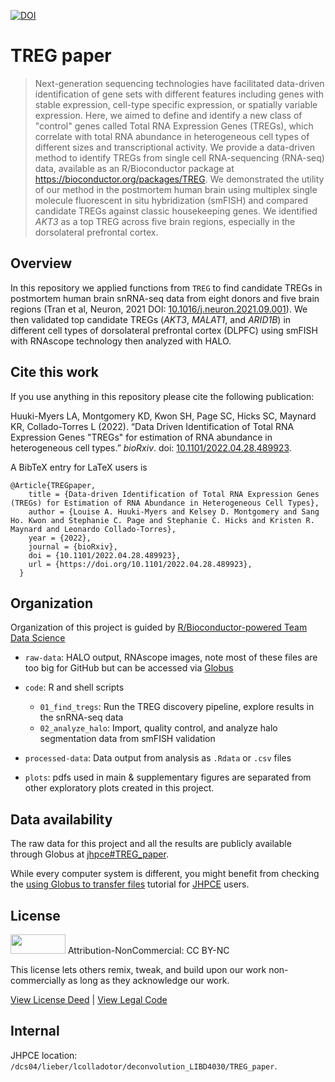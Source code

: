 [![DOI](https://zenodo.org/badge/462890831.svg)](https://zenodo.org/badge/latestdoi/462890831)

# TREG paper

> Next-generation sequencing technologies have facilitated data-driven identification of gene sets with different features including genes with stable expression, cell-type specific expression, or spatially variable expression. Here, we aimed to define and identify a new class of "control" genes called Total RNA Expression Genes (TREGs), which correlate with total RNA abundance in heterogeneous cell types of different sizes and transcriptional activity. We provide a data-driven method to identify TREGs from single cell RNA-sequencing (RNA-seq) data, available as an R/Bioconductor package at https://bioconductor.org/packages/TREG. We demonstrated the utility of our method in the postmortem human brain using multiplex single molecule fluorescent in situ hybridization (smFISH) and compared candidate TREGs against classic housekeeping genes. We identified _AKT3_ as a top TREG across five brain regions, especially in the dorsolateral prefrontal cortex.

## Overview

In this repository we applied functions from `TREG` to find candidate TREGs in postmortem human brain snRNA-seq data from eight donors and five brain regions (Tran et al, Neuron, 2021 DOI: [10.1016/j.neuron.2021.09.001](https://doi.org/10.1016/j.neuron.2021.09.001)). We then validated top candidate TREGs (_AKT3_, _MALAT1_, and _ARID1B_) in different cell types of dorsolateral prefrontal cortex (DLPFC) using smFISH with RNAscope technology then analyzed with HALO.

## Cite this work

If you use anything in this repository please cite the following publication:

Huuki-Myers LA, Montgomery KD, Kwon SH, Page SC, Hicks SC, Maynard KR, Collado-Torres L (2022). “Data Driven Identification of Total RNA Expression Genes "TREGs" for estimation of RNA abundance in heterogeneous cell types.” _bioRxiv_. doi: [10.1101/2022.04.28.489923](https://doi.org/10.1101/2022.04.28.489923).

A BibTeX entry for LaTeX users is

```
@Article{TREGpaper,
    title = {Data-driven Identification of Total RNA Expression Genes (TREGs) for Estimation of RNA Abundance in Heterogeneous Cell Types},
    author = {Louise A. Huuki-Myers and Kelsey D. Montgomery and Sang Ho. Kwon and Stephanie C. Page and Stephanie C. Hicks and Kristen R. Maynard and Leonardo Collado-Torres},
    year = {2022},
    journal = {bioRxiv},
    doi = {10.1101/2022.04.28.489923},
    url = {https://doi.org/10.1101/2022.04.28.489923},
  }
```

## Organization

Organization of this project is guided by [R/Bioconductor-powered Team Data Science](https://lcolladotor.github.io/bioc_team_ds/organizing-your-work.html#.YkNW_DfMJfV.)

* `raw-data`: HALO output, RNAscope images, note most of these files are too big for GitHub but can be accessed via [Globus](http://research.libd.org/globus/)

* `code`: R and shell scripts
  + `01_find_tregs`: Run the TREG discovery pipeline, explore results in the snRNA-seq data  
  + `02_analyze_halo`: Import, quality control, and analyze halo segmentation data  from smFISH validation 

* `processed-data`: Data output from analysis as `.Rdata` or `.csv` files

* `plots`: pdfs used in main & supplementary figures are separated from other exploratory plots created in this project. 

## Data availability

The raw data for this project and all the results are publicly available through Globus at [jhpce#TREG_paper](http://research.libd.org/globus/jhpce_TREG_paper/index.html). 

While every computer system is different, you might benefit from checking the [using Globus to transfer files](https://jhpce.jhu.edu/knowledge-base/using-globus-to-transfer-files/) tutorial for [JHPCE](https://jhpce.jhu.edu/) users.

## License

<img src="https://licensebuttons.net/l/by-nc/3.0/88x31.png" alt width="88" height="31" scale="0">
Attribution-NonCommercial: CC BY-NC

This license lets others remix, tweak, and build upon our work non-commercially as long as they acknowledge our work.

[View License Deed](https://creativecommons.org/licenses/by-nc/4.0) | [View Legal Code](https://creativecommons.org/licenses/by-nc/4.0/legalcode)

## Internal

JHPCE location: `/dcs04/lieber/lcolladotor/deconvolution_LIBD4030/TREG_paper`.
